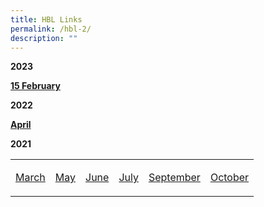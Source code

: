 ```yaml
---
title: HBL Links
permalink: /hbl-2/
description: ""
---
```

<p><strong>2023</p>
<p><a href="/hbl-links-for-15-Feb-23/" target="_blank" rel="noopener">15 February </strong></a></p>
<p><strong>2022</p>
<p><a href="/hbl-links-for-6-april/" target="_blank" rel="noopener">April</strong></a></p>
<p><strong>2021</p>
<table>
<tbody>
<tr>
<td>
<p><a href="/hbl-12-march-2021/">March</a></p>
</td>
<td>
<p><a href="/hbl-links-for-may-2021/" target="_blank" rel="noopener">May</a></p>
</td>
<td>
<p><a href="/hbl-28-to-30-june-2021/">June</a></p>
</td>
<td>
<p><a href="/hbl-1-to-2-july-2021/">July</a></p>
</td>
<td>
<p><a href="/hbl-links-for-september-2021/" target="_blank" rel="noopener">September</a></p>
</td>
<td>
<p><a href="/hbl-links-for-october-2021/" target="_blank" rel="noopener">October</a></p>
</td>
</tr>
</tbody>
</table>
